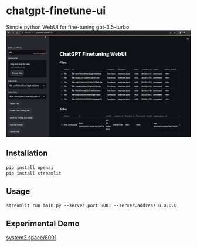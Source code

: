 # chatgpt-finetune-ui
Simple python WebUI for fine-tuning gpt-3.5-turbo
![screenshot](screenshot.png)

## Installation
```
pip install openai
pip install streamlit
```

## Usage
```
streamlit run main.py --server.port 8001 --server.address 0.0.0.0
```

## Experimental Demo
[system2.space/8001](system2.space/8001)
